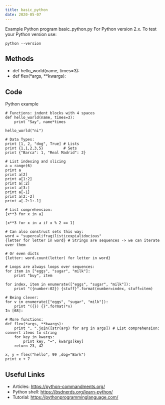 ```yaml
---
title: basic_python
date: 2020-05-07
---
```

Example Python program basic_python.py
For Python version 2.x.
To test your Python version use:

    python --version


## Methods

* def hello_world(name, times=3):
* def flex(*args, **kwargs):

## Code

Python example

    # Functions: indent blocks with 4 spaces
    def hello_world(name, times=3):
        print "Say", name*times
     
    hello_world("ni")
    
    # Data Types: 
    print [1, 2, "dog", True] # Lists
    print {1,1,2,3,5}         # Sets
    print {"Barca": 1, "Real Madrid": 2}
    
    # List indexing and slicing
    a = range(6)
    print a
    print a[2]        
    print a[1:2]      
    print a[:2]       
    print a[3:]       
    print a[-1]       
    print a[2:-2]     
    print a[-2:1:-1]  
    
    # List comprehension:
    [x**3 for x in a]
    
    [x**3 for x in a if x % 2 == 1]
    
    # Can also construct sets this way:
    word = "supercalifragilisticexpialidocious"
    {letter for letter in word} # Strings are sequences -> we can iterate over them
    
    # Or even dicts
    {letter: word.count(letter) for letter in word}
    
    # Loops are always loops over sequences:
    for item in ["eggs", "sugar", "milk"]:
        print "buy", item
    
    for index, item in enumerate(["eggs", "sugar", "milk"]):
        print "({number:02}) {stuff}".format(number=index, stuff=item)
    
    # Being clever:
    for v in enumerate(["eggs", "sugar", "milk"]):
        print "({}) {}".format(*v)
    In [68]:
    
    # More functions:
    def flex(*args, **kwargs):
        print ", ".join([str(arg) for arg in args]) # List comprehension: convert items to string
        for key in kwargs:
            print key, "=", kwargs[key]
        return 23, 42
     
    x, y = flex("hello", 99 ,dog="Bark")
    print x + 7
    

## Useful Links

- Articles: https://python-commandments.org/
- Python shell: https://bsdnerds.org/learn-python/
- Tutorial: https://pythonprogramminglanguage.com/
